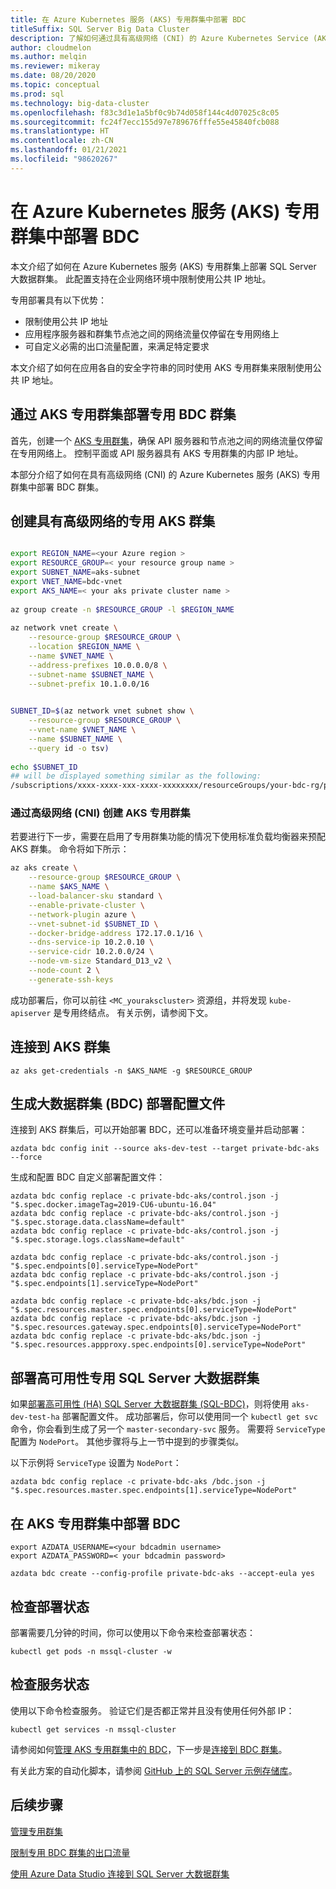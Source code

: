 ```yaml
---
title: 在 Azure Kubernetes 服务 (AKS) 专用群集中部署 BDC
titleSuffix: SQL Server Big Data Cluster
description: 了解如何通过具有高级网络 (CNI) 的 Azure Kubernetes Service (AKS) 专用群集部署 SQL Server 大数据群集。
author: cloudmelon
ms.author: melqin
ms.reviewer: mikeray
ms.date: 08/20/2020
ms.topic: conceptual
ms.prod: sql
ms.technology: big-data-cluster
ms.openlocfilehash: f83c3d1e1a5bf0c9b74d058f144c4d07025c8c05
ms.sourcegitcommit: fc24f7ecc155d97e789676fffe55e45840fcb088
ms.translationtype: HT
ms.contentlocale: zh-CN
ms.lasthandoff: 01/21/2021
ms.locfileid: "98620267"
---
```

# <a name="deploy-bdc-in-azure-kubernetes-service-aks-private-cluster"></a>在 Azure Kubernetes 服务 (AKS) 专用群集中部署 BDC

本文介绍了如何在 Azure Kubernetes 服务 (AKS) 专用群集上部署 SQL Server 大数据群集。 此配置支持在企业网络环境中限制使用公共 IP 地址。

专用部署具有以下优势：

* 限制使用公共 IP 地址
* 应用程序服务器和群集节点池之间的网络流量仅停留在专用网络上
* 可自定义必需的出口流量配置，来满足特定要求

本文介绍了如何在应用各自的安全字符串的同时使用 AKS 专用群集来限制使用公共 IP 地址。

## <a name="deploy-private-bdc-cluster-with-aks-private-cluster"></a>通过 AKS 专用群集部署专用 BDC 群集

首先，创建一个 [AKS 专用群集](/azure/aks/private-clusters)，确保 API 服务器和节点池之间的网络流量仅停留在专用网络上。 控制平面或 API 服务器具有 AKS 专用群集的内部 IP 地址。

本部分介绍了如何在具有高级网络 (CNI) 的 Azure Kubernetes 服务 (AKS) 专用群集中部署 BDC 群集。

## <a name="create-a-private-aks-cluster-with-advanced-networking"></a>创建具有高级网络的专用 AKS 群集

```bash

export REGION_NAME=<your Azure region >
export RESOURCE_GROUP=< your resource group name >
export SUBNET_NAME=aks-subnet
export VNET_NAME=bdc-vnet
export AKS_NAME=< your aks private cluster name >
 
az group create -n $RESOURCE_GROUP -l $REGION_NAME
 
az network vnet create \
    --resource-group $RESOURCE_GROUP \
    --location $REGION_NAME \
    --name $VNET_NAME \
    --address-prefixes 10.0.0.0/8 \
    --subnet-name $SUBNET_NAME \
    --subnet-prefix 10.1.0.0/16
 

SUBNET_ID=$(az network vnet subnet show \
    --resource-group $RESOURCE_GROUP \
    --vnet-name $VNET_NAME \
    --name $SUBNET_NAME \
    --query id -o tsv)
 
echo $SUBNET_ID
## will be displayed something similar as the following: 
/subscriptions/xxxx-xxxx-xxx-xxxx-xxxxxxxx/resourceGroups/your-bdc-rg/providers/Microsoft.Network/virtualNetworks/your-aks-vnet/subnets/your-aks-subnet
```

### <a name="create-aks-private-cluster-with-advanced-networking-cni"></a>通过高级网络 (CNI) 创建 AKS 专用群集

若要进行下一步，需要在启用了专用群集功能的情况下使用标准负载均衡器来预配 AKS 群集。 命令将如下所示： 

```bash
az aks create \
    --resource-group $RESOURCE_GROUP \
    --name $AKS_NAME \
    --load-balancer-sku standard \
    --enable-private-cluster \
    --network-plugin azure \
    --vnet-subnet-id $SUBNET_ID \
    --docker-bridge-address 172.17.0.1/16 \
    --dns-service-ip 10.2.0.10 \
    --service-cidr 10.2.0.0/24 \
    --node-vm-size Standard_D13_v2 \
    --node-count 2 \
    --generate-ssh-keys
```

成功部署后，你可以前往 `<MC_yourakscluster>` 资源组，并将发现 `kube-apiserver` 是专用终结点。 有关示例，请参阅下文。

## <a name="connect-to-an-aks-cluster"></a>连接到 AKS 群集

```azurecli
az aks get-credentials -n $AKS_NAME -g $RESOURCE_GROUP
```

## <a name="build-big-data-cluster-bdc-deployment-profile"></a>生成大数据群集 (BDC) 部署配置文件

连接到 AKS 群集后，可以开始部署 BDC，还可以准备环境变量并启动部署： 

```azurecli
azdata bdc config init --source aks-dev-test --target private-bdc-aks --force
```

生成和配置 BDC 自定义部署配置文件：

```azurecli
azdata bdc config replace -c private-bdc-aks/control.json -j "$.spec.docker.imageTag=2019-CU6-ubuntu-16.04"
azdata bdc config replace -c private-bdc-aks/control.json -j "$.spec.storage.data.className=default"
azdata bdc config replace -c private-bdc-aks/control.json -j "$.spec.storage.logs.className=default"

azdata bdc config replace -c private-bdc-aks/control.json -j "$.spec.endpoints[0].serviceType=NodePort"
azdata bdc config replace -c private-bdc-aks/control.json -j "$.spec.endpoints[1].serviceType=NodePort"

azdata bdc config replace -c private-bdc-aks/bdc.json -j "$.spec.resources.master.spec.endpoints[0].serviceType=NodePort"
azdata bdc config replace -c private-bdc-aks/bdc.json -j "$.spec.resources.gateway.spec.endpoints[0].serviceType=NodePort"
azdata bdc config replace -c private-bdc-aks/bdc.json -j "$.spec.resources.appproxy.spec.endpoints[0].serviceType=NodePort"
```

## <a name="deploy-private-sql-server-big-data-cluster-with-ha"></a>部署高可用性专用 SQL Server 大数据群集

如果[部署高可用性 (HA) SQL Server 大数据群集 (SQL-BDC)](deployment-high-availability.md)，则将使用 `aks-dev-test-ha` 部署配置文件。 成功部署后，你可以使用同一个 `kubectl get svc` 命令，你会看到生成了另一个 `master-secondary-svc` 服务。 需要将 `ServiceType` 配置为 `NodePort`。 其他步骤将与上一节中提到的步骤类似。

以下示例将 `ServiceType` 设置为 `NodePort`：

```azurecli
azdata bdc config replace -c private-bdc-aks /bdc.json -j "$.spec.resources.master.spec.endpoints[1].serviceType=NodePort"
```

## <a name="deploy-bdc-in-aks-private-cluster"></a>在 AKS 专用群集中部署 BDC

```azurecli
export AZDATA_USERNAME=<your bdcadmin username>
export AZDATA_PASSWORD=< your bdcadmin password>

azdata bdc create --config-profile private-bdc-aks --accept-eula yes
```

## <a name="check-deployment-status"></a>检查部署状态

部署需要几分钟的时间，你可以使用以下命令来检查部署状态： 

```console
kubectl get pods -n mssql-cluster -w
```

## <a name="check-the-service-status"></a>检查服务状态

使用以下命令检查服务。 验证它们是否都正常并且没有使用任何外部 IP：

```console
kubectl get services -n mssql-cluster
```

请参阅如何[管理 AKS 专用群集中的 BDC](private-manage.md)，下一步是[连接到 BDC 群集](connect-to-big-data-cluster.md)。

有关此方案的自动化脚本，请参阅 [GitHub 上的 SQL Server 示例存储库](https://github.com/microsoft/sql-server-samples/tree/master/samples/features/sql-big-data-cluster/deployment/private-aks)。

## <a name="next-steps"></a>后续步骤

[管理专用群集](private-manage.md)

[限制专用 BDC 群集的出口流量](private-restrict-egress-traffic.md)

[使用 Azure Data Studio 连接到 SQL Server 大数据群集](connect-to-big-data-cluster.md)
